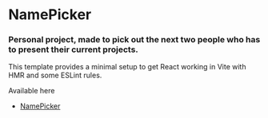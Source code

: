 # NamePicker

### Personal project, made to pick out the next two people who has to present their current projects.


This template provides a minimal setup to get React working in Vite with HMR and some ESLint rules.

Available here

- [NamePicker](https://opticorp.github.io/NamePicker/) 





